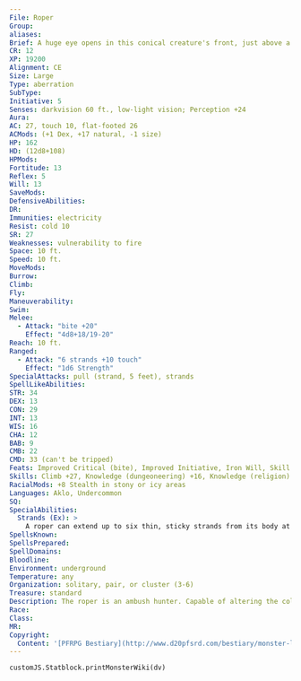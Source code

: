 ```yaml
---
File: Roper
Group: 
aliases: 
Brief: A huge eye opens in this conical creature's front, just above a toothy mouth. Long strands of fibrous material whip from its sides.
CR: 12
XP: 19200
Alignment: CE
Size: Large
Type: aberration
SubType: 
Initiative: 5
Senses: darkvision 60 ft., low-light vision; Perception +24
Aura: 
AC: 27, touch 10, flat-footed 26
ACMods: (+1 Dex, +17 natural, -1 size)
HP: 162
HD: (12d8+108)
HPMods: 
Fortitude: 13
Reflex: 5
Will: 13
SaveMods: 
DefensiveAbilities: 
DR: 
Immunities: electricity
Resist: cold 10
SR: 27
Weaknesses: vulnerability to fire
Space: 10 ft.
Speed: 10 ft.
MoveMods: 
Burrow: 
Climb: 
Fly: 
Maneuverability: 
Swim: 
Melee: 
  - Attack: "bite +20"
    Effect: "4d8+18/19-20"
Reach: 10 ft.
Ranged: 
  - Attack: "6 strands +10 touch"
    Effect: "1d6 Strength"
SpecialAttacks: pull (strand, 5 feet), strands
SpellLikeAbilities: 
STR: 34
DEX: 13
CON: 29
INT: 13
WIS: 16
CHA: 12
BAB: 9
CMB: 22
CMD: 33 (can't be tripped)
Feats: Improved Critical (bite), Improved Initiative, Iron Will, Skill Focus (Perception, Stealth), Weapon Focus (strand)
Skills: Climb +27, Knowledge (dungeoneering) +16, Knowledge (religion) +13, Perception +24, Stealth +18 (+26 in stony or icy areas)
RacialMods: +8 Stealth in stony or icy areas
Languages: Aklo, Undercommon
SQ: 
SpecialAbilities:
  Strands (Ex): >
    A roper can extend up to six thin, sticky strands from its body at a time, launching them to a maximum range of 50 feet. A roper's attacks with its strands resolve as ranged touch attacks. These strands are quite strong, but can be severed by any amount of slashing damage (a strand is AC 20). A creature struck by a strand is numbed and weakened by the strange material, and must make a DC 25 Fortitude save or take 1d6 points of Strength damage. The save DC is Constitution-based.
SpellsKnown: 
SpellsPrepared: 
SpellDomains: 
Bloodline: 
Environment: underground
Temperature: any
Organization: solitary, pair, or cluster (3-6)
Treasure: standard
Description: The roper is an ambush hunter. Capable of altering the coloration and shape of its body, a roper in hiding looks remarkably like a stalagmite of stone or ice (or in low-ceilinged chambers, a stony or icy pillar). In areas without such features to hide among, a roper can compress its body into a much more squat, boulder-like shape. The strands it extrudes are not flesh but a thick, semiliquid material similar to partially melted wax but with the strength of an iron chain and the ability to numb flesh and sap strength. The roper can manipulate these strands with great finesse, and can fling them as far as 50 feet to snatch objects that attract its attention.  Although alien and monstrous in shape, the roper is in fact one of the most intelligent denizens of the deep caverns of the world. They do not form large societies (although ropers can be found living among some deep-dwelling denizens like the intellect devourers or neothelids, with whom they have been known to sometimes ally), but often congregate in small clusters.  Particularly interested in the philosophy of life and death and the finer points of the more cruel and sinister religions of the world, a roper can talk or argue for hours with those it initially sought merely to eat. Stories speak of particularly skilled debaters and philosophers who have been kept for days or even years as pets or conversational companions by roper clusters, but in the end, if such pets don't eventually escape, a roper's appetite always wins out over its intellectual curiosity-especially in cases where pets are constantly outmaneuvering their keeper's wits and patience.  A roper is 9 feet tall and weighs 2,200 pounds.
Race: 
Class: 
MR: 
Copyright:
  Content: '[PFRPG Bestiary](http://www.d20pfsrd.com/bestiary/monster-listings/aberrations/roper)'
---
```

```dataviewjs
customJS.Statblock.printMonsterWiki(dv)
```
